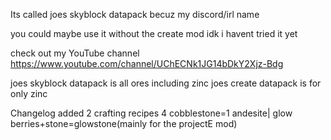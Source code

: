 Its called joes skyblock datapack becuz my discord/irl name 

you could maybe use it without the create mod idk i havent tried it yet

check out my YouTube channel
https://www.youtube.com/channel/UChECNk1JG14bDkY2Xjz-Bdg

joes skyblock datapack is all ores including zinc
joes create datapack is for only zinc

Changelog
added 2 crafting recipes 
4 cobblestone=1 andesite|
glow berries+stone=glowstone(mainly for the projectE mod)

